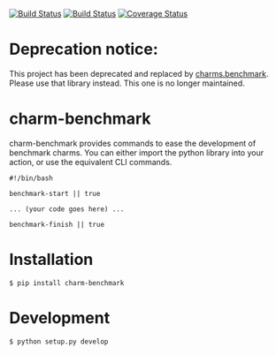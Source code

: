 [![Build Status](https://travis-ci.org/juju-solutions/charm-benchmark.svg?branch=master)](https://travis-ci.org/juju-solutions/charm-benchmark)
[![Build Status](http://drone.dasroot.net/api/badge/github.com/juju-solutions/charm-benchmark/status.svg?branch=master)](http://drone.dasroot.net/github.com/juju-solutions/charm-benchmark)
[![Coverage Status](https://coveralls.io/repos/juju-solutions/charm-benchmark/badge.svg)](https://coveralls.io/r/juju-solutions/charm-benchmark)

# Deprecation notice:

This project has been deprecated and replaced by [charms.benchmark](http://github.com/juju-solutions/charms.benchmark). Please use that library instead. This one is no longer maintained.

# charm-benchmark

charm-benchmark provides commands to ease the development of benchmark charms. You can either import the python library into your action, or use the equivalent CLI commands.

    #!/bin/bash

    benchmark-start || true

    ... (your code goes here) ...

    benchmark-finish || true

# Installation

    $ pip install charm-benchmark

# Development

    $ python setup.py develop
